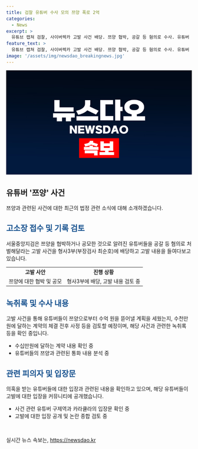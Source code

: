 ```yaml
---
title: 검찰 유튜버 수사 모의 쯔양 폭로 2억
categories:
  - News
excerpt: >
  유튜브 캡쳐 검찰, 사이버렉카 고발 사건 배당. 쯔양 협박, 공갈 등 혐의로 수사. 유튜버 구제역, 전국진과의 녹취록 공개. 수억원 뜯어내기 계획 의심. 구제역, 카라큘라 부정한 돈 받지 않았다 입장. 쯔양은 전 소속사 대표에게 폭행 등 피해 고백. 검찰, 유튜버들의 협박과 수천만 원 챙긴 의혹 조사 중.
feature_text: >
  유튜브 캡쳐 검찰, 사이버렉카 고발 사건 배당. 쯔양 협박, 공갈 등 혐의로 수사. 유튜버 구제역, 전국진과의 녹취록 공개. 수억원 뜯어내기 계획 의심. 구제역, 카라큘라 부정한 돈 받지 않았다 입장. 쯔양은 전 소속사 대표에게 폭행 등 피해 고백. 검찰, 유튜버들의 협박과 수천만 원 챙긴 의혹 조사 중.
image: '/assets/img/newsdao_breakingnews.jpg'
---
```


<p><img src="/assets/img/newsdao_breakingnews.jpg" alt="bookingtag 속보" /></p>

<h2 data-ke-size="size26">유튜버 '쯔양' 사건</h2>

<p data-ke-size="size16">쯔양과 관련된 사건에 대한 최근의 법정 관련 소식에 대해 소개하겠습니다.</p>

<h2><b><span style="color: #1a5490;">고소장 접수 및 기록 검토</span></b></h2>

<p data-ke-size="size16">서울중앙지검은 쯔양을 협박하거나 공모한 것으로 알려진 유튜버들을 공갈 등 혐의로 처벌해달라는 고발 사건을 형사3부(부장검사 최순호)에 배당하고 고발 내용을 들여다보고 있습니다.</p>

<table>
    <tr>
        <td style="text-align: center; height: 17px;"><b>고발 사안</b></td>
        <td style="text-align: center; height: 17px;"><b>진행 상황</b></td>
    </tr>
    <tr>
        <td style="text-align: left; height: 17px;">쯔양에 대한 협박 및 공모</td>
        <td style="text-align: left; height: 17px;">형사3부에 배당, 고발 내용 검토 중</td>
    </tr>
</table>

<h2><b><span style="color: #1a5490;">녹취록 및 수사 내용</span></b></h2>

<p data-ke-size="size16">고발 사건을 통해 유튜버들이 쯔양으로부터 수억 원을 뜯어낼 계획을 세웠는지, 수천만 원에 달하는 계약의 체결 전후 사정 등을 검토할 예정이며, 해당 사건과 관련한 녹취록 등을 확인 중입니다.</p>

<ul>
    <li>수십만원에 달하는 계약 내용 확인 중</li>
    <li>유튜버들의 쯔양과 관련된 통화 내용 분석 중</li>
</ul>

<h2><b><span style="color: #1a5490;">관련 피의자 및 입장문</span></b></h2>

<p data-ke-size="size16">의혹을 받는 유튜버들에 대한 입장과 관련된 내용을 확인하고 있으며, 해당 유튜버들이 고발에 대한 입장을 커뮤니티에 공개했습니다.</p>

<ul>
    <li>사건 관련 유튜버 구제역과 카라큘라의 입장문 확인 중</li>
    <li>고발에 대한 입장 공개 및 논란 종합 검토 중</li>
</ul>

<p data-ke-size="size16">&nbsp;</p>
실시간 뉴스 속보는, <a href="https://newsdao.kr" rel="dofollow">https://newsdao.kr</a>


